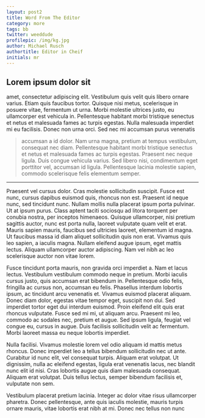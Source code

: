 ```yaml
---
layout: post2
title: Word From The Editor
category: more
tags: bb
twitter: weeddude
profilepic: /img/kg.jpg
author: Michael Rusch
authortitle: Editor in Cheif
initials: mr
---
```



## Lorem ipsum dolor sit


 amet, consectetur adipiscing elit. Vestibulum quis velit quis libero ornare varius. Etiam quis faucibus tortor. Quisque nisi metus, scelerisque in posuere vitae, fermentum ut urna. Morbi molestie ultrices justo, eu ullamcorper est vehicula in. Pellentesque habitant morbi tristique senectus et netus et malesuada fames ac turpis egestas. Nulla malesuada imperdiet mi eu facilisis. Donec non urna orci. Sed nec mi accumsan purus venenatis 
 
> accumsan a id dolor. Nam urna magna, pretium at tempus vestibulum, consequat nec diam. Pellentesque habitant morbi tristique senectus et netus et 
> malesuada fames ac turpis egestas. Praesent nec neque ligula. Duis congue vehicula varius. Sed libero nisi, condimentum eget porttitor vel, 
> accumsan id ligula. Pellentesque lacinia molestie sapien, commodo scelerisque felis elementum semper.

---------

Praesent vel cursus dolor. Cras molestie sollicitudin suscipit. Fusce est nunc, cursus dapibus euismod quis, rhoncus non est. Praesent id neque nunc, sed tincidunt nunc. Nullam mollis nulla placerat ipsum porta pulvinar. Ut at ipsum purus. Class aptent taciti sociosqu ad litora torquent per conubia nostra, per inceptos himenaeos. Quisque ullamcorper, nisi pretium sagittis auctor, nunc est porta nulla, laoreet vulputate quam velit et erat. Mauris sapien mauris, faucibus sed ultricies laoreet, elementum id magna. Ut faucibus massa id diam aliquet sollicitudin quis non erat. Vivamus quis leo sapien, a iaculis magna. Nullam eleifend augue ipsum, eget mattis lectus. Aliquam ullamcorper auctor adipiscing. Nam vel nibh ac leo scelerisque auctor non vitae lorem.

Fusce tincidunt porta mauris, non gravida orci imperdiet a. Nam et lacus lectus. Vestibulum vestibulum commodo neque in pretium. Morbi iaculis cursus justo, quis accumsan erat bibendum in. Pellentesque odio felis, fringilla ac cursus non, accumsan eu felis. Phasellus interdum lobortis ipsum, ac tincidunt arcu venenatis et. Vivamus euismod placerat aliquam. Donec diam dolor, egestas vitae tempor eget, suscipit non dui. Sed imperdiet tortor eget dui interdum euismod. Proin eleifend elit quis erat rhoncus vulputate. Fusce sed mi mi, ut aliquam arcu. Praesent mi leo, commodo ac sodales nec, pretium et augue. Sed ipsum ligula, feugiat vel congue eu, cursus in augue. Duis facilisis sollicitudin velit ac fermentum. Morbi laoreet massa eu neque lobortis imperdiet.

Nulla facilisi. Vivamus molestie lorem vel odio aliquam id mattis metus rhoncus. Donec imperdiet leo a tellus bibendum sollicitudin nec ut ante. Curabitur id nunc elit, vel consequat turpis. Aliquam erat volutpat. Ut dignissim, nulla ac eleifend egestas, ligula erat venenatis lacus, nec blandit nunc elit id nisi. Cras lobortis augue quis diam malesuada consequat. Aliquam erat volutpat. Duis tellus lectus, semper bibendum facilisis et, vulputate non sem.

Vestibulum placerat pretium lacinia. Integer ac dolor vitae risus ullamcorper pharetra. Donec pellentesque, ante quis iaculis molestie, mauris turpis ornare mauris, vitae lobortis erat nibh at mi. Donec nec tellus non nunc